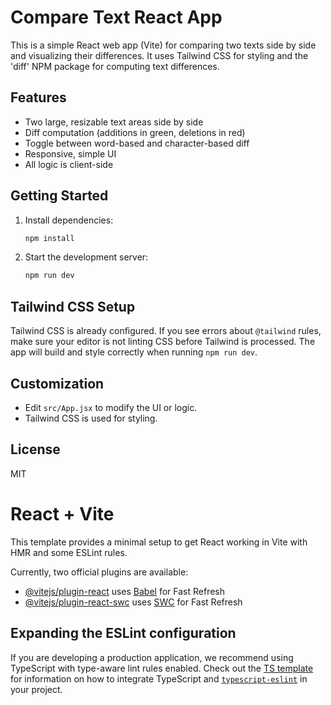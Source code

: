 # Compare Text React App

This is a simple React web app (Vite) for comparing two texts side by side and visualizing their differences. It uses Tailwind CSS for styling and the 'diff' NPM package for computing text differences.
## Features
- Two large, resizable text areas side by side
- Diff computation (additions in green, deletions in red)
- Toggle between word-based and character-based diff
- Responsive, simple UI
- All logic is client-side

## Getting Started

1. Install dependencies:
   ```sh
   npm install
   ```
2. Start the development server:
   ```sh
   npm run dev
   ```

## Tailwind CSS Setup
Tailwind CSS is already configured. If you see errors about `@tailwind` rules, make sure your editor is not linting CSS before Tailwind is processed. The app will build and style correctly when running `npm run dev`.

## Customization
- Edit `src/App.jsx` to modify the UI or logic.
- Tailwind CSS is used for styling.

## License
MIT
# React + Vite

This template provides a minimal setup to get React working in Vite with HMR and some ESLint rules.

Currently, two official plugins are available:

- [@vitejs/plugin-react](https://github.com/vitejs/vite-plugin-react/blob/main/packages/plugin-react) uses [Babel](https://babeljs.io/) for Fast Refresh
- [@vitejs/plugin-react-swc](https://github.com/vitejs/vite-plugin-react/blob/main/packages/plugin-react-swc) uses [SWC](https://swc.rs/) for Fast Refresh

## Expanding the ESLint configuration

If you are developing a production application, we recommend using TypeScript with type-aware lint rules enabled. Check out the [TS template](https://github.com/vitejs/vite/tree/main/packages/create-vite/template-react-ts) for information on how to integrate TypeScript and [`typescript-eslint`](https://typescript-eslint.io) in your project.
